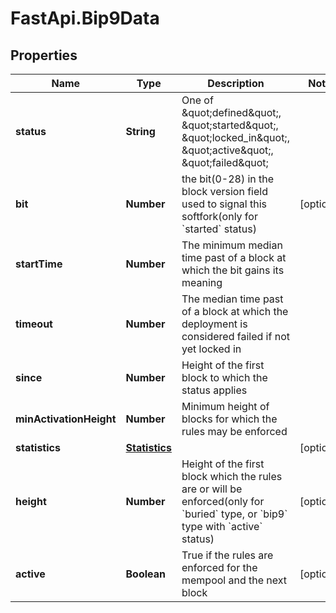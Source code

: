 # FastApi.Bip9Data

## Properties

Name | Type | Description | Notes
------------ | ------------- | ------------- | -------------
**status** | **String** | One of \&quot;defined\&quot;, \&quot;started\&quot;, \&quot;locked_in\&quot;, \&quot;active\&quot;, \&quot;failed\&quot;  | 
**bit** | **Number** | the bit(0-28) in the block version field used to signal this softfork(only for &#x60;started&#x60; status) | [optional] 
**startTime** | **Number** | The minimum median time past of a block at which the bit gains its meaning | 
**timeout** | **Number** | The median time past of a block at which the deployment is considered failed if not yet locked in | 
**since** | **Number** | Height of the first block to which the status applies | 
**minActivationHeight** | **Number** | Minimum height of blocks for which the rules may be enforced | 
**statistics** | [**Statistics**](Statistics.md) |  | [optional] 
**height** | **Number** | Height of the first block which the rules are or will be enforced(only for &#x60;buried&#x60; type, or &#x60;bip9&#x60; type with &#x60;active&#x60; status) | [optional] 
**active** | **Boolean** | True if the rules are enforced for the mempool and the next block | [optional] 


